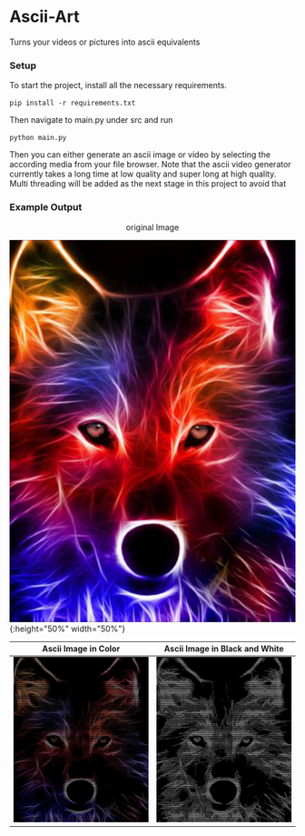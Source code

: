 # Ascii-Art
Turns your videos or pictures into ascii equivalents

### Setup
To start the project, install all the necessary requirements.
```shell
pip install -r requirements.txt
```

Then navigate to main.py under src and run
```shell
python main.py
```

Then you can either generate an ascii image or video by selecting the according 
media from your file browser. Note that the ascii video generator currently takes
a long time at low quality and super long at high quality. Multi threading will
be added as the next stage in this project to avoid that

### Example Output
<center>original Image</center>

![Screenshot](example_images/wolf.jpg){:height="50%" width="50%"}

Ascii Image in Color       |  Ascii Image in Black and White
:-------------------------:|:-------------------------:
![Color Image](https://github.com/Knightbomb8/Ascii-Art/blob/main/example_images/ascii_wolf_color.jpg) | ![Black and White Image](https://github.com/Knightbomb8/Ascii-Art/blob/main/example_images/ascii_wolf_bw.jpg) 
